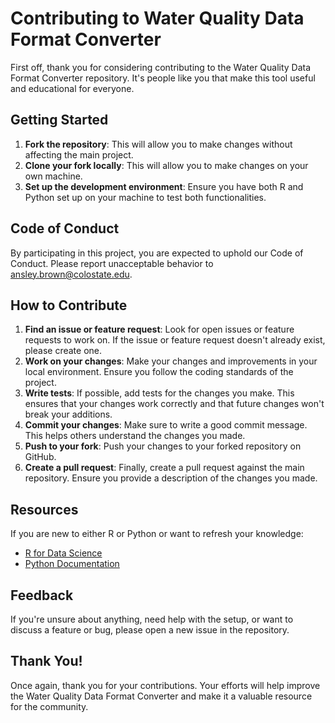 # Contributing to Water Quality Data Format Converter

First off, thank you for considering contributing to the Water Quality Data Format Converter repository. It's people like you that make this tool useful and educational for everyone. 

## Getting Started

1. **Fork the repository**: This will allow you to make changes without affecting the main project.
2. **Clone your fork locally**: This will allow you to make changes on your own machine.
3. **Set up the development environment**: Ensure you have both R and Python set up on your machine to test both functionalities.

## Code of Conduct

By participating in this project, you are expected to uphold our Code of Conduct. Please report unacceptable behavior to [ansley.brown@colostate.edu](mailto:ansley.brown@colostate.edu).

## How to Contribute

1. **Find an issue or feature request**: Look for open issues or feature requests to work on. If the issue or feature request doesn't already exist, please create one.
2. **Work on your changes**: Make your changes and improvements in your local environment. Ensure you follow the coding standards of the project.
3. **Write tests**: If possible, add tests for the changes you make. This ensures that your changes work correctly and that future changes won't break your additions.
4. **Commit your changes**: Make sure to write a good commit message. This helps others understand the changes you made.
5. **Push to your fork**: Push your changes to your forked repository on GitHub.
6. **Create a pull request**: Finally, create a pull request against the main repository. Ensure you provide a description of the changes you made.

## Resources

If you are new to either R or Python or want to refresh your knowledge:

- [R for Data Science](https://r4ds.had.co.nz/)
- [Python Documentation](https://docs.python.org/3/)

## Feedback

If you're unsure about anything, need help with the setup, or want to discuss a feature or bug, please open a new issue in the repository.

## Thank You!

Once again, thank you for your contributions. Your efforts will help improve the Water Quality Data Format Converter and make it a valuable resource for the community.
